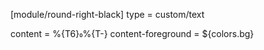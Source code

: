 [module/round-right-black]
type = custom/text

content = %{T6}%{T-}
content-foreground = ${colors.bg}
